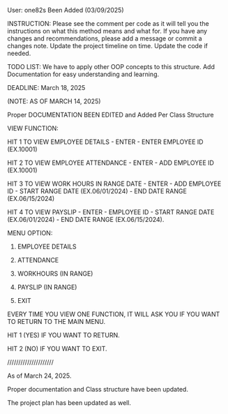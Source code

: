 User: one82s Been Added (03/09/2025)

INSTRUCTION: 
Please see the comment per code as it will tell you the instructions on what this method means and what for. 
If you have any changes and recommendations, please add a message or commit a changes note. 
Update the project timeline on time. 
Update the code if needed. 


TODO LIST: We have to apply other OOP concepts to this structure. Add  Documentation for easy understanding and learning. 

DEADLINE: March 18, 2025

(NOTE: AS OF MARCH 14, 2025)

Proper DOCUMENTATION BEEN EDITED and Added Per Class Structure

VIEW FUNCTION: 

HIT 1 TO VIEW EMPLOYEE DETAILS - ENTER - ENTER EMPLOYEE ID (EX.10001)

HIT 2 TO VIEW EMPLOYEE ATTENDANCE - ENTER - ADD EMPLOYEE ID (EX.10001)

HIT 3 TO VIEW WORK HOURS IN RANGE DATE - ENTER - ADD EMPLOYEE ID - START RANGE DATE (EX.06/01/2024) - END DATE RANGE (EX.06/15/2024)

HIT 4 TO VIEW PAYSLIP - ENTER - EMPLOYEE ID - START RANGE DATE (EX.06/01/2024) - END DATE RANGE (EX.06/15/2024). 

MENU OPTION: 

1. EMPLOYEE DETAILS

2. ATTENDANCE

3. WORKHOURS (IN RANGE)

4. PAYSLIP (IN RANGE)

5. EXIT

EVERY TIME YOU VIEW ONE FUNCTION, IT WILL ASK YOU IF YOU WANT TO RETURN TO THE MAIN MENU. 

HIT 1 (YES) IF YOU WANT TO RETURN. 

HIT 2 (NO) IF YOU WANT TO EXIT. 

/////////////////////

As of March 24, 2025. 

Proper documentation and Class structure have been updated. 

The project plan has been updated as well. 

